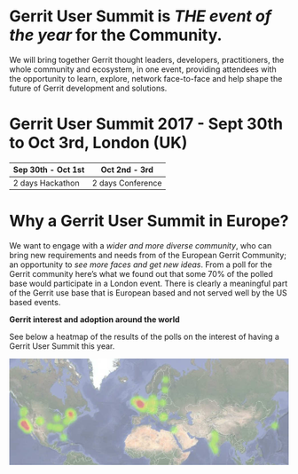 # Gerrit User Summit is *THE event of the year* for the Community.

We will bring together Gerrit thought leaders, developers, practitioners,
the whole community and ecosystem, in one event, providing attendees
with the opportunity to learn, explore, network face-to-face and help
shape the future of Gerrit development and solutions.

# Gerrit User Summit 2017 - Sept 30th to Oct 3rd, London (UK)

| Sep 30th - Oct 1st | Oct 2nd - 3rd     |
|--------------------|-------------------|
| 2 days Hackathon   | 2 days Conference |

# Why a Gerrit User Summit in Europe?

We want to engage with a *wider and more diverse community*, who can bring
new requirements and needs from of the European Gerrit Community;
an opportunity to *see more faces and get new ideas*.
From a poll for the Gerrit community here’s what we found out that some
70% of the polled base would participate in a London event. There is clearly
a meaningful part of the Gerrit use base that is European based and not served
well by the US based events.

**Gerrit interest and adoption around the world**

See below a heatmap of the results of the polls on the interest of having
a Gerrit User Summit this year.

![Gerrit User Summit 2017 Poll Results](images/gerritusersummit2017-countries.jpg)

